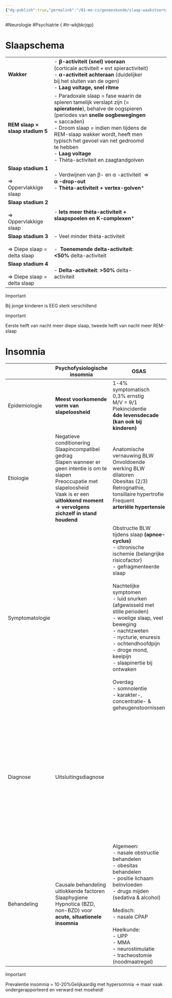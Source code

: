 ```yaml
---
{"dg-publish":true,"permalink":"/01-mo-cs/geneeskunde/slaap-waakstoornissen/","noteIcon":"","created":"2024-11-24T10:55:10.238+01:00","updated":"2024-12-29T13:58:44.529+01:00"}
---
```


#Neurologie #Psychiatrie
{ #tr-wkjbkrjqp}


# Slaapschema

|                                                             |                                                                                                                                                                                                                                                                                                                                                               |                                                                                                                                                                                                                                                                                                                                                                                                                                                                                             |                                                                                                                                                                                                                                                                                                                                                 |                                                                                                          |
| ----------------------------------------------------------- | ------------------------------------------------------------------------------------------------------------------------------------------------------------------------------------------------------------------------------------------------------------------------------------------------------------------------------------------------------------- | ------------------------------------------------------------------------------------------------------------------------------------------------------------------------------------------------------------------------------------------------------------------------------------------------------------------------------------------------------------------------------------------------------------------------------------------------------------------------------------------- | ----------------------------------------------------------------------------------------------------------------------------------------------------------------------------------------------------------------------------------------------------------------------------------------------------------------------------------------------- | -------------------------------------------------------------------------------------------------------- |
| **Wakker**                                                  | - **ꞵ-activiteit (snel) vooraan** (corticale activiteit + evt spieractiviteit)  <br>- **α-activiteit achteraan** (duidelijker bij het sluiten van de ogen)  <br>- **Laag voltage, snel ritme**                                                                                                                                                                |                                                                                                                                                                                                                                                                                                                                                                                                                                                                                             |                                                                                                                                                                                                                                                                                                                                                 |                                                                                                          |
| **REM slaap = slaap stadium 5**                             | - Paradoxale slaap = fase waarin de spieren tamelijk verslapt zijn (= **spieratonie**), behalve de oogspieren (periodes van **snelle oogbewegingen** = saccaden)  <br>- Droom slaap = indien men tijdens de REM-slaap wakker wordt, heeft men typisch het gevoel van net gedroomd te hebben  <br>- **Laag voltage  <br>**- Thèta-activiteit en zaagtandgolven |                                                                                                                                                                                                                                                                                                                                                                                                                                                                                             |                                                                                                                                                                                                                                                                                                                                                 |                                                                                                          |
| **Slaap stadium 1**  <br>  <br>=> Oppervlakkige slaap       | - Verdwijnen van ꞵ- en α -activiteit  => **α -drop-out**  <br>- **Thèta-activiteit + vertex-golven***                                                                                                                                                                                                                                                         |                                                                                                                                                                                                                                                                                                                                                                                                                                                                                             |                                                                                                                                                                                                                                                                                                                                                 |                                                                                                          |
| **Slaap stadium 2**  <br>  <br>=> Oppervlakkige slaap       | - **Iets meer thèta-activiteit + slaapspoelen en K-complexen***                                                                                                                                                                                                                                                                                               |                                                                                                                                                                                                                                                                                                                                                                                                                                                                                             |                                                                                                                                                                                                                                                                                                                                                 |                                                                                                          |
| **Slaap stadium 3**  <br>  <br>=> Diepe slaap = delta slaap | - Veel minder thèta-activiteit  <br>  <br>-  **Toenemende delta-activiteit**: **<50%** delta-activiteit                                                                                                                                                                                                                                                       |                                                                                                                                                                                                                                                                                                                                                                                                                                                                                             |                                                                                                                                                                                                                                                                                                                                                 |                                                                                                          |
| **Slaap stadium 4**  <br>  <br>=> Diepe slaap = delta slaap | - **Delta-activiteit**: **>50%** delta-activiteit                                                                                                                                                                                                                                                                                                             |                                                                                                                                                                                                                                                                                                                                                                                                                                                                                             |                                                                                                                                                                                                                                                                                                                                                 |                                                                                                          |

> [!important]  
> Bij jonge kinderen is EEG sterk verschillend  
  
> [!important]  
> Eerste helft van nacht meer diepe slaap, tweede helft van nacht meer REM-slaap  

# Insomnia

|                 | Psychofysiologische insomnia                                                                                                                                                                                                          | OSAS                                                                                                                                                                                                                                                                                                                                                                                                                                                                                        | Narcolepsie                                                                                                                                                                                                                                                                                                                             | Restless legs syndrome                                                                                   |
| --------------- | ------------------------------------------------------------------------------------------------------------------------------------------------------------------------------------------------------------------------------------- | ------------------------------------------------------------------------------------------------------------------------------------------------------------------------------------------------------------------------------------------------------------------------------------------------------------------------------------------------------------------------------------------------------------------------------------------------------------------------------------------- | --------------------------------------------------------------------------------------------------------------------------------------------------------------------------------------------------------------------------------------------------------------------------------------------------------------------------------------- | -------------------------------------------------------------------------------------------------------- |
| Epidemiologie   | **Meest voorkomende vorm van slapeloosheid**                                                                                                                                                                                          | 1-4% symptomatisch  <br>0,3% ernstig  <br>M/V = 9/1  <br>Piekincidentie  <br>**4de levensdecade (kan ook bij kinderen)**                                                                                                                                                                                                                                                                                                                                                                    | 2-18/10 000  <br>Piekincidentie  <br>**2de levensdecade**                                                                                                                                                                                                                                                                               |                                                                                                          |
| Etiologie       | Negatieve conditionering  <br>Slaapincompatibel gedrag  <br>Slapen wanneer er geen intentie is om te slapen  <br>Preoccupatie met slapeloosheid  <br>Vaak is er een  <br>**uitlokkend moment → vervolgens zichzelf in stand houdend** | Anatomische vernauwing BLW  <br>Onvoldoende werking BLW dilatoren  <br>Obesitas (2/3)  <br>Retrognathie, tonsillaire hypertrofie  <br>Frequent  <br>**arteriële hypertensie**                                                                                                                                                                                                                                                                                                               | **HLA (DR2 & DQw1) geassocieerde destructie** van slaapregulerende neuronen + gestoorde **orexine/hypocretine neurotransmissie  <br>  <br>**  <br>Sporadisch > familiaal                                                                                                                                                                | Meestal idiopatisch, soms secundair (20-40% dialyse patiënten)                                           |
| Symptomatologie |                                                                                                                                                                                                                                       | Obstructie BLW tijdens slaap **(apnoe-cyclus)**  <br>- chronische ischemie (belangrijke risicofactor)  <br>- gefragmenteerde slaap  <br>  <br>Nachtelijke symptomen  <br>- luid snurken (afgewisseld met stille perioden)  <br>- woelige slaap, veel beweging  <br>- nachtzweten  <br>- nycturie, enuresis  <br>- ochtendhoofdpijn  <br>- droge mond, keelpijn  <br>- slaapinertie bij ontwaken  <br>  <br>Overdag  <br>- somnolentie  <br>- karakter-, concentratie- & geheugenstoornissen | Hypersomnie  <br>-  **slaapaanvallen**  <br>  <br>  <br>Abnormale REM-slaap manifestaties  <br>  <br>- **hypnagoge hallucinatie** (intens dromen bij inslapen)  <br>-  **slaapparalyse** (spieratonie bij ontwaken)  <br>  <br>  <br>Intrusie spieratonie in waaktoestand  <br>  <br>- **cataplexie** (toename bij emotie of opwinding) | Eigenlijk eerder bewegingsstoornis met secundair slaapproblemen                                          |
| Diagnose        | Uitsluitingsdiagnose                                                                                                                                                                                                                  |                                                                                                                                                                                                                                                                                                                                                                                                                                                                                             | Tentatieve diagnose  <br>  <br>- hypersomnie  <br>- cataplexie  <br>(hypnagoge hallucinaties & slaapparalyse aspecifiek)  <br>  <br>  <br>Formele diagnose  <br>  <br>- nachtelijk SOREMS + frequent ontwaken  <br>- MSLT <5 mins + min 2 SOREM/5 dutjes  <br>- lage tot afwezige orexine spiegels in CSV                               |                                                                                                          |
| Behandeling     | Causale behandeling uitlokkende factoren  <br>Slaaphygiene  <br>Hypnotica (BZD, non-BZD) voor  <br>**acute, situationele insomnia**                                                                                                   | Algemeen:  <br>- nasale obstructie behandelen  <br>- obesitas behandelen  <br>- positie lichaam beïnvloeden  <br>- drugs mijden (sedativa & alcohol)  <br>  <br>Medisch:  <br>- nasale CPAP  <br>  <br>Heelkunde:  <br>- UPP  <br>- MMA  <br>- neurostimulatie  <br>- tracheostomie (noodmaatregel)                                                                                                                                                                                         | Symptomatische behandeling, geen causale therapie  <br>  <br>Hypersomnie  <br>- stimulantia (CAVE gewenning)  <br>  <br>Abnormaal REM-fenomeen  <br>- TCA  <br>- SSRI  <br>- GHB  <br>  <br>Strategische dutjes  <br>- vermindert nood aan centrale stimulantia                                                                         | Dopamine precursoren & -agonisten  <br>  <br>Benzodiazepines  <br>  <br>Codeine & narcotische analgetica |

> [!important]  
> Prevalentie insomnia = 10-20%Gelijkaardig met hypersomnia → maar vaak ondergerapporteerd en verward met moeheid!